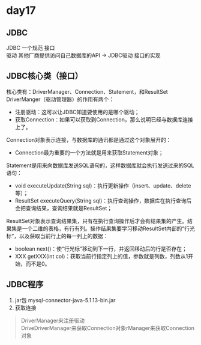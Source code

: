 # day17

## JDBC
JDBC 一个规范 接口  
驱动 其他厂商提供访问自己数据库的API  ->
JDBC驱动 接口的实现  

## JDBC核心类（接口）
核心类有：DriverManager、Connection、Statement，和ResultSet  
DriverManger（驱动管理器）的作用有两个：
* 注册驱动：这可以让JDBC知道要使用的是哪个驱动；
* 获取Connection：如果可以获取到Connection，那么说明已经与数据库连接上了。

Connection对象表示连接，与数据库的通讯都是通过这个对象展开的：
* Connection最为重要的一个方法就是用来获取Statement对象；

Statement是用来向数据库发送SQL语句的，这样数据库就会执行发送过来的SQL语句：
* void executeUpdate(String sql)：执行更新操作（insert、update、delete等）；
* ResultSet executeQuery(String sql)：执行查询操作，数据库在执行查询后会把查询结果，查询结果就是ResultSet；

ResultSet对象表示查询结果集，只有在执行查询操作后才会有结果集的产生。结果集是一个二维的表格，有行有列。操作结果集要学习移动ResultSet内部的“行光标”，以及获取当前行上的每一列上的数据：
* boolean next()：使“行光标”移动到下一行，并返回移动后的行是否存在；
* XXX getXXX(int col)：获取当前行指定列上的值，参数就是列数，列数从1开始，而不是0。


## JDBC程序  
1. jar包 mysql-connector-java-5.1.13-bin.jar  
2. 获取连接  
>DriverManager来注册驱动  
>DriveDriverManager来获取Connection对象rManager来获取Connection对象
